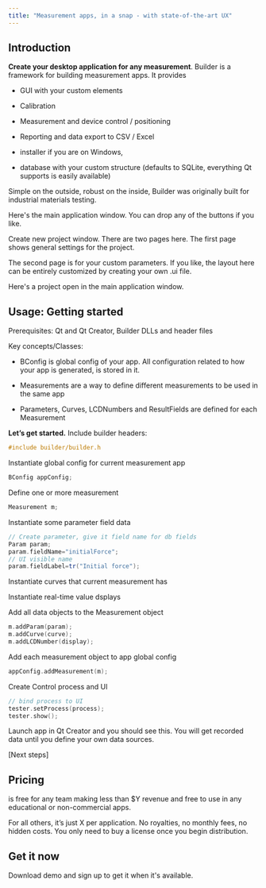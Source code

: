 ```yaml
---
title: "Measurement apps, in a snap - with state-of-the-art UX"
---
```


Introduction
------------

**Create your desktop application for any measurement**. Builder is a framework
for building measurement apps. It provides

-   GUI with your custom elements

-   Calibration

-   Measurement and device control / positioning

-   Reporting and data export to CSV / Excel

-   installer if you are on Windows,

-   database with your custom structure (defaults to SQLite, everything Qt
    supports is easily available)

Simple on the outside, robust on the inside, Builder was originally built for
industrial materials testing.

Here's the main application window. You can drop any of the buttons if you like.

Create new project window. There are two pages here. The first page shows
general settings for the project.

The second page is for your custom parameters. If you like, the layout here can
be entirely customized by creating your own .ui file.

Here's a project open in the main application window.

Usage: Getting started
----------------------

Prerequisites: Qt and Qt Creator, Builder DLLs and header files

Key concepts/Classes:

-   BConfig is global config of your app. All configuration related to how your
    app is generated, is stored in it.

-   Measurements are a way to define different measurements to be used in the
    same app

-   Parameters, Curves, LCDNumbers and ResultFields are defined for each
    Measurement

**Let’s get started.** Include builder headers:

~~~~~~~~~~~~~~~~~~~~~~~~~~~~~~~~~~~~~~~~~~~~~~~~~~~~~~~~~~~~~~~~~~~~~~~~~~~~ cpp
#include builder/builder.h
~~~~~~~~~~~~~~~~~~~~~~~~~~~~~~~~~~~~~~~~~~~~~~~~~~~~~~~~~~~~~~~~~~~~~~~~~~~~~~~~

Instantiate global config for current measurement app

~~~~~~~~~~~~~~~~~~~~~~~~~~~~~~~~~~~~~~~~~~~~~~~~~~~~~~~~~~~~~~~~~~~~~~~~~~~~ cpp
BConfig appConfig;
~~~~~~~~~~~~~~~~~~~~~~~~~~~~~~~~~~~~~~~~~~~~~~~~~~~~~~~~~~~~~~~~~~~~~~~~~~~~~~~~

Define one or more measurement

~~~~~~~~~~~~~~~~~~~~~~~~~~~~~~~~~~~~~~~~~~~~~~~~~~~~~~~~~~~~~~~~~~~~~~~~~~~~ cpp
Measurement m;
~~~~~~~~~~~~~~~~~~~~~~~~~~~~~~~~~~~~~~~~~~~~~~~~~~~~~~~~~~~~~~~~~~~~~~~~~~~~~~~~

Instantiate some parameter field data

~~~~~~~~~~~~~~~~~~~~~~~~~~~~~~~~~~~~~~~~~~~~~~~~~~~~~~~~~~~~~~~~~~~~~~~~~~~~ cpp
// Create parameter, give it field name for db fields
Param param;
param.fieldName="initialForce";
// UI visible name
param.fieldLabel=tr("Initial force");
~~~~~~~~~~~~~~~~~~~~~~~~~~~~~~~~~~~~~~~~~~~~~~~~~~~~~~~~~~~~~~~~~~~~~~~~~~~~~~~~

Instantiate curves that current measurement has

Instantiate real-time value dsplays

Add all data objects to the Measurement object

~~~~~~~~~~~~~~~~~~~~~~~~~~~~~~~~~~~~~~~~~~~~~~~~~~~~~~~~~~~~~~~~~~~~~~~~~~~~ cpp
m.addParam(param);
m.addCurve(curve);
m.addLCDNumber(display);
~~~~~~~~~~~~~~~~~~~~~~~~~~~~~~~~~~~~~~~~~~~~~~~~~~~~~~~~~~~~~~~~~~~~~~~~~~~~~~~~

Add each measurement object to app global config

~~~~~~~~~~~~~~~~~~~~~~~~~~~~~~~~~~~~~~~~~~~~~~~~~~~~~~~~~~~~~~~~~~~~~~~~~~~~ cpp
appConfig.addMeasurement(m);
~~~~~~~~~~~~~~~~~~~~~~~~~~~~~~~~~~~~~~~~~~~~~~~~~~~~~~~~~~~~~~~~~~~~~~~~~~~~~~~~

Create Control process and UI

~~~~~~~~~~~~~~~~~~~~~~~~~~~~~~~~~~~~~~~~~~~~~~~~~~~~~~~~~~~~~~~~~~~~~~~~~~~~ cpp
// bind process to UI
tester.setProcess(process);
tester.show();
~~~~~~~~~~~~~~~~~~~~~~~~~~~~~~~~~~~~~~~~~~~~~~~~~~~~~~~~~~~~~~~~~~~~~~~~~~~~~~~~

Launch app in Qt Creator and you should see this. You will get recorded data
until you define your own data sources.

[Next steps]

Pricing
-------

is free for any team making less than \$Y revenue and free to use in any
educational or non-commercial apps.

For all others, it’s just X per application. No royalties, no monthly fees, no
hidden costs. You only need to buy a license once you begin distribution.

Get it now
----------

Download demo and sign up to get it when it's available.

